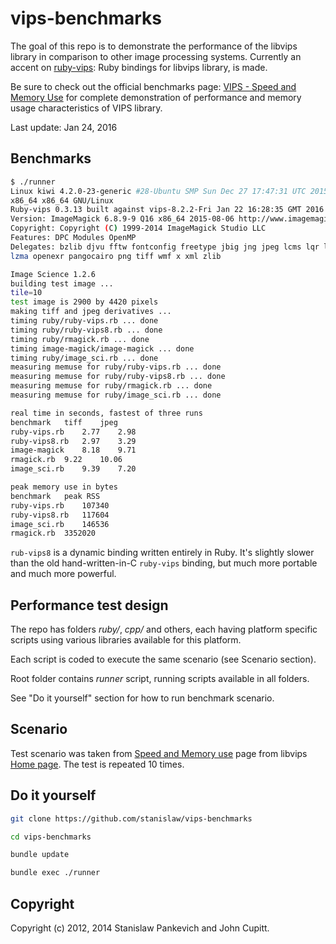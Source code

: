 # vips-benchmarks

The goal of this repo is to demonstrate the performance of the libvips library in comparison to other image processing systems. Currently an accent on [ruby-vips](https://github.com/jcupitt/ruby-vips): Ruby bindings for libvips library, is made.

Be sure to check out the official benchmarks page: [VIPS - Speed and Memory Use](http://www.vips.ecs.soton.ac.uk/index.php?title=Speed_and_Memory_Use) for complete demonstration of performance and memory usage characteristics of VIPS library.

Last update: Jan 24, 2016

## Benchmarks

```bash
$ ./runner 
Linux kiwi 4.2.0-23-generic #28-Ubuntu SMP Sun Dec 27 17:47:31 UTC 2015 x86_64
x86_64 x86_64 GNU/Linux
Ruby-vips 0.3.13 built against vips-8.2.2-Fri Jan 22 16:28:35 GMT 2016
Version: ImageMagick 6.8.9-9 Q16 x86_64 2015-08-06 http://www.imagemagick.org
Copyright: Copyright (C) 1999-2014 ImageMagick Studio LLC
Features: DPC Modules OpenMP
Delegates: bzlib djvu fftw fontconfig freetype jbig jng jpeg lcms lqr ltdl
lzma openexr pangocairo png tiff wmf x xml zlib

Image Science 1.2.6
building test image ...
tile=10
test image is 2900 by 4420 pixels
making tiff and jpeg derivatives ...
timing ruby/ruby-vips.rb ... done
timing ruby/ruby-vips8.rb ... done
timing ruby/rmagick.rb ... done
timing image-magick/image-magick ... done
timing ruby/image_sci.rb ... done
measuring memuse for ruby/ruby-vips.rb ... done
measuring memuse for ruby/ruby-vips8.rb ... done
measuring memuse for ruby/rmagick.rb ... done
measuring memuse for ruby/image_sci.rb ... done

real time in seconds, fastest of three runs
benchmark	tiff	jpeg
ruby-vips.rb	2.77	2.98	
ruby-vips8.rb	2.97	3.29	
image-magick	8.18	9.71	
rmagick.rb	9.22	10.06	
image_sci.rb	9.39	7.20	

peak memory use in bytes
benchmark	peak RSS
ruby-vips.rb	107340
ruby-vips8.rb	117604
image_sci.rb	146536
rmagick.rb	3352020
```

`rub-vips8` is a dynamic binding written entirely in Ruby. It's slightly
slower than the old hand-written-in-C `ruby-vips` binding, but much more
portable and much more powerful.

## Performance test design

The repo has folders _ruby/_, _cpp/_ and others, each having platform
specific scripts using various libraries available for this platform.

Each script is coded to execute the same scenario (see Scenario section).

Root folder contains _runner_ script, running
scripts available in all folders.

See "Do it yourself" section for how to run benchmark scenario.

## Scenario

Test scenario was taken from [Speed and Memory
use](http://www.vips.ecs.soton.ac.uk/index.php?title=Speed_and_Memory_Use)
page from libvips [Home
page](http://www.vips.ecs.soton.ac.uk/index.php?title=VIPS). The test is
repeated 10 times. 

## Do it yourself

```bash
git clone https://github.com/stanislaw/vips-benchmarks

cd vips-benchmarks

bundle update

bundle exec ./runner 
```

## Copyright

Copyright (c) 2012, 2014 Stanislaw Pankevich and John Cupitt.

